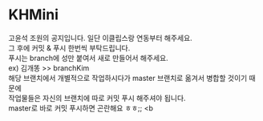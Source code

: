 # KHMini

고윤석 조원의 공지입니다.
일단 이클립스랑 연동부터 해주세요.
<br>그 후에 커밋 & 푸시 한번씩 부탁드립니다.
<br>푸시는 branch에 성만 붙여서 새로 만들어서 해주세요.
<br>ex) 김개똥 >> branchKim
<br>해당 브랜치에서 개별적으로 작업하시다가 master 브랜치로 옮겨서 병합할 것이기 때문에
<br>작업물들은 자신의 브랜치에 따로 커밋 푸시 해주셔야 됩니다.
<br>master로 바로 커밋 푸시하면 곤란해요 ㅎㅎ;;
<b

